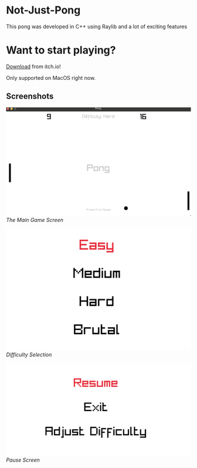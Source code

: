 # Not-Just-Pong
This pong was developed in C++ using Raylib and a lot of exciting features

# Want to start playing?
[Download](https://aaryan-gulia.itch.io/not-just-pong) from itch.io! 

Only supported on MacOS right now. 

## Screenshots
![Screenshot 1](dev_imgs/pong_img1.png)
*The Main Game Screen*

![Screenshot 2](dev_imgs/pong_img2.png)
*Difficulty Selection*

![Screenshot 3](dev_imgs/pong_img3.png)
*Pause Screen*

